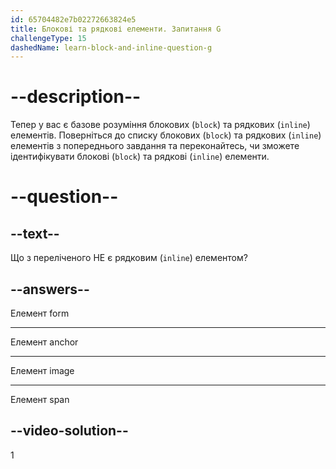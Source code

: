 ```yaml
---
id: 65704482e7b02272663824e5
title: Блокові та рядкові елементи. Запитання G
challengeType: 15
dashedName: learn-block-and-inline-question-g
---
```


# --description--

Тепер у вас є базове розуміння блокових (`block`) та рядкових (`inline`) елементів. Поверніться до списку блокових (`block`) та рядкових (`inline`) елементів з попереднього завдання та переконайтесь, чи зможете ідентифікувати блокові (`block`) та рядкові (`inline`) елементи.

# --question--

## --text--

Що з переліченого НЕ є рядковим (`inline`) елементом?

## --answers--

Елемент form

---

Елемент anchor

---

Елемент image

---

Елемент span

## --video-solution--

1
